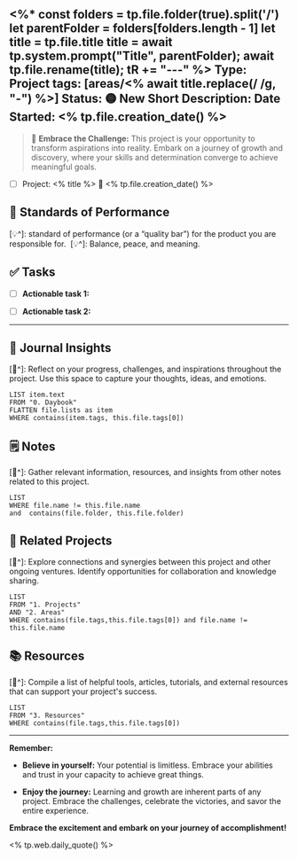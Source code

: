 <%*
const folders = tp.file.folder(true).split('/') 
let parentFolder = folders[folders.length - 1]
let title = tp.file.title 
title = await tp.system.prompt("Title", parentFolder); 
await tp.file.rename(title); 
tR += "---" 
%>
Type: Project
tags: [areas/<% await title.replace(/ /g, "-") %>]
Status: 🟡 New
Short Description:
Date Started: <% tp.file.creation_date() %>
---
> 🌟 **Embrace the Challenge:** 
> This project is your opportunity to transform aspirations into reality. Embark on a journey of growth and discovery, where your skills and determination converge to achieve meaningful goals.

- [ ] Project: <% title %> 🛫 <% tp.file.creation_date() %>
## 🎯 **Standards of Performance**
[💡^]: standard of performance (or a “quality bar”) for the product you are responsible for. 
[💡^]: Balance, peace, and meaning. 

## ✅ **Tasks**

- [ ] **Actionable task 1:** 
- [ ] **Actionable task 2:** 


---
## 📖 Journal Insights
[💭^]: Reflect on your progress, challenges, and inspirations throughout the project. Use this space to capture your thoughts, ideas, and emotions.

``` dataview
LIST item.text
FROM "0. Daybook"
FLATTEN file.lists as item
WHERE contains(item.tags, this.file.tags[0])

```

## 🗒 Notes
[💭^]: Gather relevant information, resources, and insights from other notes related to this project.
``` dataview
LIST 
WHERE file.name != this.file.name 
and  contains(file.folder, this.file.folder)
```


## 🤝 Related Projects
[💭^]: Explore connections and synergies between this project and other ongoing ventures. Identify opportunities for collaboration and knowledge sharing.
``` dataview
LIST 
FROM "1. Projects"
AND "2. Areas"
WHERE contains(file.tags,this.file.tags[0]) and file.name != this.file.name
```

## 📚 Resources
[💭^]: Compile a list of helpful tools, articles, tutorials, and external resources that can support your project's success.
``` dataview
LIST 
FROM "3. Resources"
WHERE contains(file.tags,this.file.tags[0])
```


---
**Remember:**

- **Believe in yourself:** Your potential is limitless. Embrace your abilities and trust in your capacity to achieve great things.

- **Enjoy the journey:** Learning and growth are inherent parts of any project. Embrace the challenges, celebrate the victories, and savor the entire experience.

**Embrace the excitement and embark on your journey of accomplishment!**

<% tp.web.daily_quote() %>
